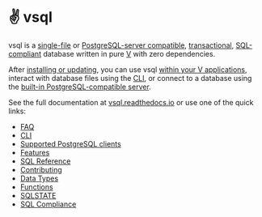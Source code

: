 ✌️ vsql
======

vsql is a [single-file](https://vsql.readthedocs.io/en/latest/cli.html) or
[PostgreSQL-server compatible](https://vsql.readthedocs.io/en/latest/server.html),
[transactional](https://vsql.readthedocs.io/en/latest/transaction.html),
[SQL-compliant](https://vsql.readthedocs.io/en/latest/sql-compliance.html)
database written in pure [V](https://vlang.io) with zero dependencies.

After
[installing or updating](https://vsql.readthedocs.io/en/latest/install.html),
you can use vsql
[within your V applications](https://vsql.readthedocs.io/en/latest/v-module.html),
interact with database files using the
[CLI](https://vsql.readthedocs.io/en/latest/cli.html), or connect to a database
using the
[built-in PostgreSQL-compatible server](https://vsql.readthedocs.io/en/latest/server.html).

See the full documentation at [vsql.readthedocs.io](https://vsql.readthedocs.io/)
or use one of the quick links:

- [FAQ](https://vsql.readthedocs.io/en/latest/faq.html)
- [CLI](https://vsql.readthedocs.io/en/latest/cli.html)
- [Supported PostgreSQL clients](https://vsql.readthedocs.io/en/latest/supported-clients.html)
- [Features](https://vsql.readthedocs.io/en/latest/features.html)
- [SQL Reference](https://vsql.readthedocs.io/en/latest/features.html)
- [Contributing](https://vsql.readthedocs.io/en/latest/contributing.html)
- [Data Types](https://vsql.readthedocs.io/en/latest/data-types.html)
- [Functions](https://vsql.readthedocs.io/en/latest/functions.html)
- [SQLSTATE](https://vsql.readthedocs.io/en/latest/sqlstate.html)
- [SQL Compliance](https://vsql.readthedocs.io/en/latest/sql-compliance.html)
